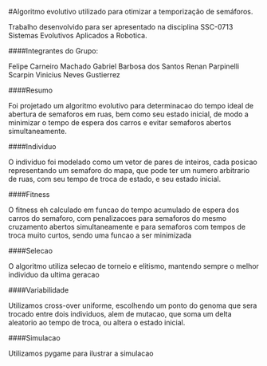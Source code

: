 #Algoritmo evolutivo utilizado para otimizar a temporização de semáforos. 

Trabalho desenvolvido para ser apresentado na disciplina SSC-0713 Sistemas Evolutivos Aplicados a Robotica.

####Integrantes do Grupo:

Felipe Carneiro Machado
Gabriel Barbosa dos Santos
Renan Parpinelli Scarpin
Vinicius Neves Gustierrez

####Resumo

Foi projetado um algoritmo evolutivo para determinacao do tempo ideal de abertura de semaforos em ruas, bem como seu estado inicial, de modo a minimizar o tempo de espera dos carros e evitar semaforos abertos simultaneamente.

####Individuo

O individuo foi modelado como um vetor de pares de inteiros, cada posicao representando um semaforo do mapa, que pode ter um numero arbitrario de ruas, com seu tempo de troca de estado, e seu estado inicial.

####Fitness

O fitness eh calculado em funcao do tempo acumulado de espera dos carros do semaforo, com penalizacoes para semaforos do mesmo cruzamento abertos simultaneamente e para semaforos com tempos de troca muito curtos, sendo uma funcao a ser minimizada

####Selecao

O algoritmo utiliza selecao de torneio e elitismo, mantendo sempre o melhor individuo da ultima geracao

####Variabilidade

Utilizamos cross-over uniforme, escolhendo um ponto do genoma que sera trocado entre dois individuos, alem de mutacao, que soma um delta aleatorio ao tempo de troca, ou altera o estado inicial.

####Simulacao

Utilizamos pygame para ilustrar a simulacao